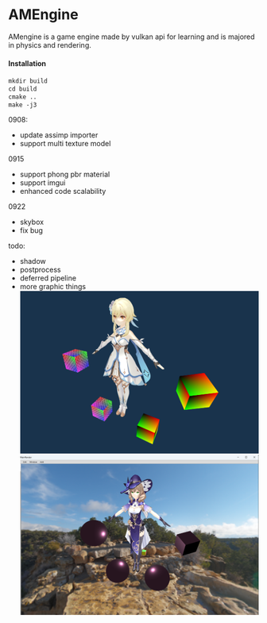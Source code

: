 # AMEngine

AMengine is a game engine made by vulkan api for learning and is majored in physics and rendering. 

#### Installation

```shell
mkdir build
cd build
cmake ..
make -j3
```

0908: 

- update assimp importer
- support multi texture model

0915
  
- support phong pbr material
- support imgui
- enhanced code scalability

0922

- skybox
- fix bug


todo:
- shadow
- postprocess
- deferred pipeline
- more graphic things
![model](Resource/Image/model.png)
![model](Resource/Image/skybox.png)

